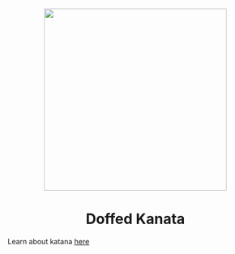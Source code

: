
<h3 align="center">
<img src="https://media.discordapp.net/stickers/1065502494370840686.webp?size=240" width=360 height=360>
</h3>

<h1 align="center">Doffed Kanata</h1>

Learn about katana [here](https://github.com/drdilyor/doffed-kanata)
